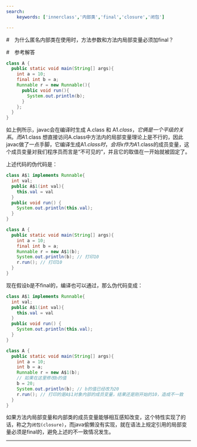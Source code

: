 ```yaml
---
search:
    keywords: ['innerclass','内部类','final','closure','闭包']

---
```



#　为什么匿名内部类在使用时，方法参数和方法内局部变量必须加final？
 
#　参考解答

```java
class A {
  public static void main(String[] args){
    int a = 10;
    final int b = a;
    Runnable r = new Runnable(){
      public void run(){
        System.out.println(b);
      }
    };
  }
}
```

如上例所示，javac会在编译时生成 A.class 和 A$1.class，它俩是一个平级的关系。
而A$1.class 想直接访问A.class中方法内的局部变量理论上是不行的，因此javac做了一点手脚，它编译生成A$1.class时，会将x作为A$1.class的成员变量，这个成员变量对我们程序员而言是“不可见的”，并且它的取值在一开始就被固定了。

上述代码的伪代码是：
```java
class A$1 implements Runnable{
  int val;
  public A$1(int val){
    this.val = val
  } 
  public void run() {
    System.out.println(this.val);
  }
}

class A {
  public static void main(String[] args){
    int a = 10;
    final int b = a;
    Runnable r = new A$1(b);
    System.out.println(b); // 打印10
    r.run(); // 打印10
  }
}
```

现在假设b是不final的，编译也可以通过，那么伪代码变成：
```java
class A$1 implements Runnable{
  int val;
  public A$1(int val){
    this.val = val
  } 
  public void run() {
    System.out.println(this.val);
  }
}

class A {
  public static void main(String[] args){
    int a = 10;
    int b = a;
    Runnable r = new A$1(b); 
    // 如果在这里修改b的值
    b = 20;
    System.out.println(b); // b的值已经改为20
    r.run(); // 打印的是A$1对象内部的成员变量，结果还是刚开始的10，造成不一致
  }
}
```

如果方法内局部变量和内部类的成员变量能够相互感知改变，这个特性实现了的话，称之为`闭包(closure)`，而java偷懒没有实现，就在语法上规定引用的局部变量必须是final的，避免上述的不一致情况发生。


---
